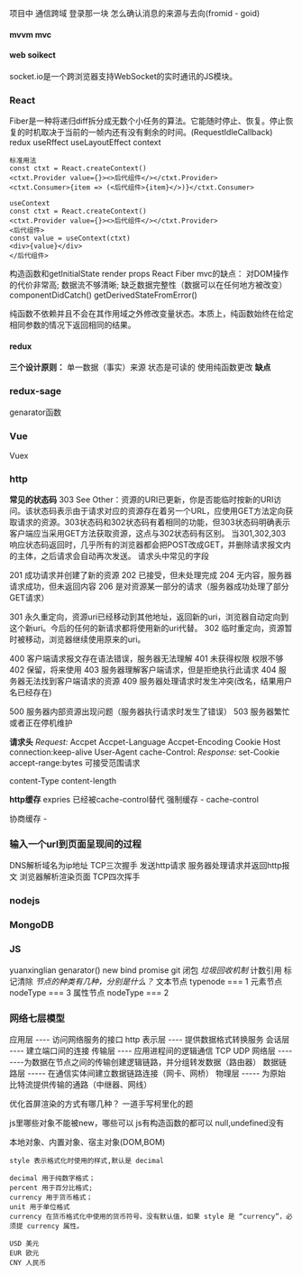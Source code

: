 项目中
通信跨域
登录那一块
怎么确认消息的来源与去向(fromid - goid)


#### mvvm mvc


#### web soikect
socket.io是一个跨浏览器支持WebSocket的实时通讯的JS模块。

### React
Fiber是一种将递归diff拆分成无数个小任务的算法。它能随时停止、恢复。停止恢复的时机取决于当前的一帧内还有没有剩余的时间。(RequestIdleCallback)
redux
useRffect useLayoutEffect
context
```
标准用法
const ctxt = React.createContext()
<ctxt.Provider value={}><>后代组件</></ctxt.Provider>
<ctxt.Consumer>{item => (<后代组件>{item}</>)}</ctxt.Consumer>
```
```
useContext
const ctxt = React.createContext()
<ctxt.Provider value={}><>后代组件</></ctxt.Provider>
<后代组件>
const value = useContext(ctxt)
<div>{value}</div>
</后代组件>
```
构造函数和getInitialState
render props
React Fiber
mvc的缺点：
对DOM操作的代价非常高;
数据流不够清晰;
缺乏数据完整性（数据可以在任何地方被改变）
componentDidCatch()
getDerivedStateFromError()

纯函数不依赖并且不会在其作用域之外修改变量状态。本质上，纯函数始终在给定相同参数的情况下返回相同的结果。

#### redux
**三个设计原则：**
单一数据（事实）来源
状态是可读的
使用纯函数更改
**缺点**


### redux-sage
genarator函数

### Vue
Vuex



### http
**常见的状态码**
303 See Other：资源的URI已更新，你是否能临时按新的URI访问。该状态码表示由于请求对应的资源存在着另一个URL，应使用GET方法定向获取请求的资源。303状态码和302状态码有着相同的功能，但303状态码明确表示客户端应当采用GET方法获取资源，这点与302状态码有区别。
当301,302,303响应状态码返回时，几乎所有的浏览器都会把POST改成GET，并删除请求报文内的主体，之后请求会自动再次发送。
请求头中常见的字段

201 成功请求并创建了新的资源
202 已接受，但未处理完成
204 无内容，服务器请求成功，但未返回内容
206 是对资源某一部分的请求（服务器成功处理了部分GET请求）

301 永久重定向，资源uri已经移动到其他地址，返回新的uri，浏览器自动定向到这个新uri。今后的任何的新请求都将使用新的uri代替。
302 临时重定向，资源暂时被移动，浏览器继续使用原来的uri。

400 客户端请求报文存在语法错误，服务器无法理解
401 未获得权限 权限不够
402 保留，将来使用
403 服务器理解客户端请求，但是拒绝执行此请求
404 服务器无法找到客户端请求的资源
409 服务器处理请求时发生冲突(改名，结果用户名已经存在)

500 服务器内部资源出现问题（服务器执行请求时发生了错误）
503 服务器繁忙或者正在停机维护

**请求头**
*Request:*
Accpet
Accpet-Language
Accpet-Encoding
Cookie
Host
connection:keep-alive
User-Agent
cache-Control:
*Response:*
set-Cookie
accept-range:bytes 可接受范围请求

content-Type
content-length

**http缓存**
expries  已经被cache-control替代
强制缓存 - cache-control

协商缓存 - 

### 输入一个url到页面呈现间的过程
DNS解析域名为ip地址
TCP三次握手
发送http请求
服务器处理请求并返回http报文
浏览器解析渲染页面
TCP四次挥手

### nodejs

### MongoDB


### JS
yuanxinglian
genarator()
new
bind
promise
git
闭包
*垃圾回收机制*
计数引用
标记清除
*节点的种类有几种，分别是什么？*
文本节点  typenode === 1
元素节点  nodeType === 3
属性节点  nodeType === 2


### 网络七层模型

应用层 ---- 访问网络服务的接口 http
表示层  ---- 提供数据格式转换服务
会话层 ---- 建立端口间的连接
传输层 ---- 应用进程间的逻辑通信 TCP UDP
网络层 --------为数据在节点之间的传输创建逻辑链路，并分组转发数据（路由器）
数据链路层 ----- 在通信实体间建立数据链路连接（网卡、网桥）
物理层  ----- 为原始比特流提供传输的通路（中继器、网线）


优化首屏渲染的方式有哪几种？
一道手写柯里化的题

js里哪些对象不能被new，哪些可以
js有构造函数的都可以
null,undefined没有

本地对象、内置对象、宿主对象(DOM,BOM)


```
style 表示格式化时使用的样式,默认是 decimal

decimal 用于纯数字格式；
percent 用于百分比格式;
currency 用于货币格式；
unit 用于单位格式
currency 在货币格式化中使用的货币符号。没有默认值，如果 style 是 “currency”，必须提 currency 属性。

USD 美元
EUR 欧元
CNY 人民币
```